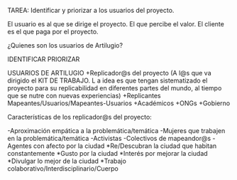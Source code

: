 TAREA: Identificar y priorizar a los usuarios del proyecto.

El usuario es al que se dirige el proyecto. El que percibe el valor.
El cliente es el que paga por el proyecto. 

¿Quienes son los usuarios de Artilugio?

IDENTIFICAR
PRIORIZAR

USUARIOS DE ARTILUGIO
+Replicador@s del proyecto
(A l@s que va dirigido el KIT DE TRABAJO. L a idea es que tengan sistematizado el proyecto para su replicabilidad en diferentes partes del mundo, al tiempo que se nutre con nuevas experiencias)
+Replicantes
Mapeantes/Usuarios/Mapeantes-Usuarios
+Académicos
+ONGs
+Gobierno

Características de los replicador@s del proyecto:

-Aproximación empática a la problemática/temática
-Mujeres que trabajen en la problemática/temática
-Activistas
-Colectivos de mapeandor@s
-Agentes con afecto por la ciudad
            *Re/Descubran la ciudad que habitan constantemente
            *Gusto por la ciudad
            *Interés por mejorar la ciudad
            *Divulgar lo mejor de la ciudad
            *Trabajo colaborativo/Interdisciplinario/Cuerpo
